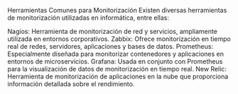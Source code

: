 Herramientas Comunes para Monitorización
Existen diversas herramientas de monitorización utilizadas en informática, entre ellas:

Nagios: Herramienta de monitorización de red y servicios, ampliamente utilizada en entornos corporativos.
Zabbix: Ofrece monitorización en tiempo real de redes, servidores, aplicaciones y bases de datos.
Prometheus: Especialmente diseñada para monitorizar contenedores y aplicaciones en entornos de microservicios.
Grafana: Usada en conjunto con Prometheus para la visualización de datos de monitorización en tiempo real.
New Relic: Herramienta de monitorización de aplicaciones en la nube que proporciona información detallada sobre el rendimiento.
